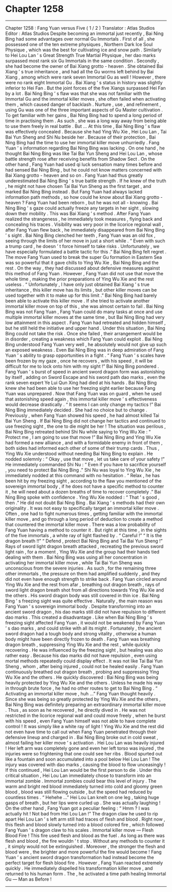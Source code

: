 
# Chapter 1258


---

Chapter 1258 : Fang Yuan versus Five ( 1 / 2 )
Translator :
Atlas Studios
Editor :
Atlas Studios
Despite becoming an immortal just recently , Bai Ning Bing had some advantages over normal Gu Immortals .
First of all , she possessed one of the ten extreme physiques , Northern Dark Ice Soul Physique , which was the best for cultivating ice and snow path . Similarly to Hei Lou Lan ’ s Great Strength True Martial Physique , her dao marks surpassed most rank six Gu Immortals in the same condition .
Secondly , she had become the owner of Bai Xiang grotto - heaven . She obtained Bai Xiang ’ s true inheritance , and had all the Gu worms left behind by Bai Xiang , among which were rank seven Immortal Gu as well !
However , there were no rank eight Immortal Gu .
Bai Xiang ’ s status in history was slightly inferior to Hei Fan . But the joint forces of the five Xiangs surpassed Hei Fan by a lot .
Bai Ning Bing ’ s flaw was that she was not familiar with the Immortal Gu and the immortal killer moves , she often failed when activating them , which caused danger of backlash .
Nurture , use , and refinement , using Gu was one of the three important aspects of Gu Master cultivation .
To get familiar with her gains , Bai Ning Bing had to spend a long period of time in practising them .
As such , she was a long way away from being able to use them freely in real battle .
But …
At this time , Bai Ning Bing ’ s flaw was effectively concealed .
Because she had Ying Wu Xie , Hei Lou Lan , Tai Bai Yun Sheng and Shi Nu beside her .
Because of their protection , Bai Ning Bing had the time to use her immortal killer move unhurriedly .
Fang Yuan ’ s information regarding Bai Ning Bing was lacking .
On one hand , he thought Bai Ning Bing was like Tai Bai Yun Sheng and Hei Lou Lan , whose battle strength rose after receiving benefits from Shadow Sect .
On the other hand , Fang Yuan had used qi luck sensation many times before and had sensed Bai Ning Bing , but he could not know matters concerned with Bai Xiang grotto - heaven and so on .
Fang Yuan had thus greatly underestimated Bai Ning Bing ’ s true battle strength .
If he knew of the truth , he might not have chosen Tai Bai Yun Sheng as the first target , and marked Bai Ning Bing instead .
But Fang Yuan had always lacked information path methods , so how could he know about Bai Xiang grotto - heaven ?
Fang Yuan had been reborn , but he was not all - knowing .
Bai Ning Bing ’ s gaze could actually freeze any targets in her sight , slowing down their mobility . This was Bai Xiang ’ s method .
After Fang Yuan realized the strangeness , he immediately took measures , flying back and concealing his traces .
Visibility was very poor in the licorice regional wall , after Fang Yuan flew back , he immediately disappeared from Bai Ning Bing ’ s sight .
Bai Ning Bing clenched her teeth , Fang Yuan was an old fox , seeing through the limits of her move in just a short while .
“ Even with such a trump card , he doesn ’ t force himself to take risks . Unfortunately , we have especially formulated a battle tactic for this .” Bai Ning Bing felt regret .
The move Fang Yuan used to break the super Gu formation in Eastern Sea was so powerful that it gave chills to Ying Wu Xie , Bai Ning Bing and the rest .
On the way , they had discussed about defensive measures against this method of Fang Yuan .
However , Fang Yuan did not use that move the whole time , making the prior preparations of Ying Wu Xie and the rest useless .
“ Unfortunately , I have only just obtained Bai Xiang ’ s true inheritance , this killer move has its limits , but other killer moves can be used together with it to make up for this limit .”
Bai Ning Bing had barely been able to activate this killer move . If she tried to activate another immortal killer move on top of this , she was almost certain to fail .
Bai Ning Bing was not Fang Yuan , Fang Yuan could do many tasks at once and use multiple immortal killer moves at the same time , but Bai Ning Bing had very low attainment in this aspect .
Fang Yuan had retreated and hidden himself , but he still held the initiative and upper hand .
Under this situation , Bai Ning Bing could not take the risk .
Once she failed , their arrangement would be in disorder , creating a weakness which Fang Yuan could exploit .
Bai Ning Bing understood Fang Yuan very well , he absolutely would not give up such an exposed weakness . Even Bai Ning Bing was in deep admiration of Fang Yuan ’ s ability to grasp opportunities in a fight .
“ Fang Yuan ’ s scales have been frozen by my gaze , once he recovers , with his speed , it will be difficult for me to lock onto him with my sight !” Bai Ning Bing pondered .
Fang Yuan ’ s burst of speed in ancient sword dragon form was astonishing by itself , adding on Sword Escape and his sword path dao marks , even the rank seven expert Ye Lui Qun Xing had died at his hands .
Bai Ning Bing knew she had been able to use her freezing sight earlier because Fang Yuan was unprepared .
Now that Fang Yuan was on guard , when he used that astonishing speed again , this immortal killer move ’ s effectiveness would decrease drastically .
“ It seems I can only change my tactics !” Bai Ning Bing immediately decided .
She had no choice but to change .
Previously , when Fang Yuan showed his speed , he had almost killed Tai Bai Yun Sheng .
If Bai Ning Bing did not change her tactics and continued to use freezing sight , the one to die might be her !
The situation was perilous , Bai Ning Bing retreated behind Shi Nu while saying to Ying Wu Xie : “ Protect me , I am going to use that move !”
Bai Ning Bing and Ying Wu Xie had formed a new alliance , and with a formidable enemy in front of them , both sides had informed each other of some of their trump cards .
Thus , Ying Wu Xie understood without needing Bai Ning Bing to explain .
He nodded solemnly : “ Okay , use that move , let us take care of your safety !”
He immediately commanded Shi Nu : “ Even if you have to sacrifice yourself , you need to protect Bai Ning Bing .”
Shi Nu was loyal to Ying Wu Xie , he immediately nodded at this command with no hesitation .
“ Relax , he has been hit by my freezing sight , according to the flaw you mentioned of the sovereign immortal body , if he does not have a specific method to counter it , he will need about a dozen breaths of time to recover completely .” Bai Ning Bing spoke with confidence .
Ying Wu Xie nodded : “ That ’ s good , then .”
He did not doubt Bai Ning Bing .
Bai Xiang ’ s methods had their own originality . It was not easy to specifically target an immortal killer move . Often , one had to fight numerous times , getting familiar with the immortal killer move , and go through a long period of deduction to create a method that countered the immortal killer move . There was a low probability of Fang Yuan having a method to counter it .
But right at this time , in the sights of the five immortals , a white ray of light flashed by .
“ Careful !”
“ It is the dragon breath !!”
“ Defend , protect Bai Ning Bing and Tai Bai Yun Sheng !”
Rays of sword light dragon breath attacked , recreating the previous sword light rain , for a moment , Ying Wu Xie and the group had their hands tied dealing with them .
Bai Ning Bing was using all her concentration in activating her immortal killer move , while Tai Bai Yun Sheng was unconscious from the severe injuries .
As such , for the remaining three other immortals , the pressure on them had amplified suddenly , and they did not even have enough strength to strike back .
Fang Yuan circled around Ying Wu Xie and the rest from afar , breathing out dragon breath , rays of sword light dragon breath shot from all directions towards Ying Wu Xie and the others .
His sword dragon body was still covered in thin ice .
Bai Ning Bing ’ s freezing sight was quite effective . Naturally , the main reason was Fang Yuan ’ s sovereign immortal body .
Despite transforming into an ancient sword dragon , his dao marks still did not have repulsion to different dao marks .
This created a disadvantage .
Like when Bai Ning Bing ’ s freezing sight affected Fang Yuan , it would not be weakened by Fang Yuan ’ s dao marks , and could strike with all its might .
Fortunately , the ancient sword dragon had a tough body and strong vitality , otherwise a human body might have been directly frozen to death .
Fang Yuan was breathing dragon breath , suppressing Ying Wu Xie and the rest , while quickly recovering .
He was influenced by the freezing sight , but healing was also rather easy .
Because his dao marks did not have repulsion , even using mortal methods repeatedly could display effect .
It was not like Tai Bai Yun Sheng , whom , after being injured , could not be healed easily .
Fang Yuan continuously breathed out dragon breath , probing and suppressing Ying Wu Xie and the others .
He quickly discovered : Bai Ning Bing was being heavily protected by Ying Wu Xie and the others . Unless he made his way in through brute force , he had no other routes to get to Bai Ning Bing .
“ Activating an immortal killer move , huh …” Fang Yuan thought heavily . Since she was being so greatly protected by Ying Wu Xie and the others , Bai Ning Bing was definitely preparing an extraordinary immortal killer move .
Thus , as soon as he recovered , he directly dived in .
He was not restricted in the licorice regional wall and could move freely , when he burst with his speed , even Fang Yuan himself was not able to have complete control !
It was simply like a white ray of light !
Ying Wu Xie and the rest did not even have time to call out when Fang Yuan penetrated through their defensive lineup and charged in .
Bai Ning Bing broke out in cold sweat , almost failing her killer move ’ s activation .
Hei Lou Lan was heavily injured !
Her left arm was completely gone and even her left torso was injured , the injuries were so frightening that one could see her ribs .
Blood spurted out like a fountain and soon accumulated into a pool below Hei Lou Lan !
The injury was covered with dao marks , causing the blood to flow unceasingly !
If this continued , Hei Lou Lan would be the first person to die .
Under this critical situation , Hei Lou Lan immediately chose to transform into an immortal zombie .
Immortal zombies could bear this level of injury . The warm and bright red blood immediately turned into cold and gloomy green blood , blood was still flowing outside , but the speed had reduced by countless times .
“ Hehehe …” Hei Lou Lan knelt on one leg , taking huge gasps of breath , but her lips were curled up .
She was actually laughing !
On the other hand , Fang Yuan got a peculiar feeling : “ Hmm ? I was actually hit ! Not bad from Hei Lou Lan !”
The dragon claw he used to rip apart Hei Lou Lan ’ s left arm still had traces of flesh and blood .
Right now , this flesh and blood slowly turned into a blood colored fire , which followed Fang Yuan ’ s dragon claw to his scales .
Immortal killer move — Flesh Blood Fire !
This fire used flesh and blood as the fuel . As long as there was flesh and blood , the fire wouldn ’ t stop . Without any methods to counter it , it simply would not be extinguished .
Moreover , the stronger the flesh and blood were , the brighter and more powerful the fire would become !
Fang Yuan ’ s ancient sword dragon transformation had instead become the perfect target for flesh blood fire .
However , Fang Yuan reacted extremely quickly .
He immediately dispelled his transformation killer move , and returned to his human form .
The , he activated a time path healing Immortal Gu —
Man as Before !

---

